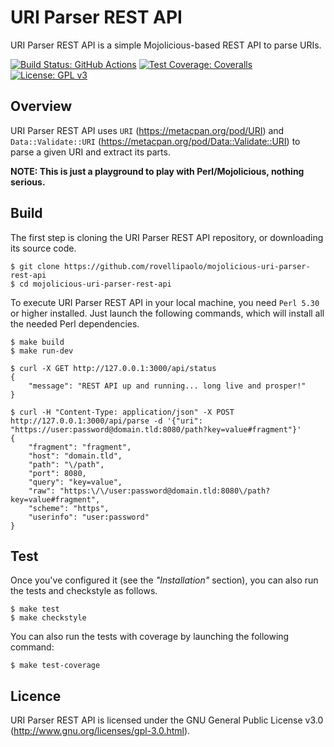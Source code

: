 URI Parser REST API
===================

URI Parser REST API is a simple Mojolicious-based REST API to parse URIs.

[![Build Status: GitHub Actions](https://github.com/rovellipaolo/mojolicious-uri-parser-rest-api/actions/workflows/ci.yml/badge.svg)](https://github.com/rovellipaolo/mojolicious-uri-parser-rest-api/actions)
[![Test Coverage: Coveralls](https://coveralls.io/repos/github/rovellipaolo/mojolicious-uri-parser-rest-api/badge.svg)](https://coveralls.io/github/rovellipaolo/mojolicious-uri-parser-rest-api)
[![License: GPL v3](https://img.shields.io/badge/License-GPLv3-blue.svg)](https://www.gnu.org/licenses/gpl-3.0)



## Overview

URI Parser REST API uses `URI` (https://metacpan.org/pod/URI) and `Data::Validate::URI` (https://metacpan.org/pod/Data::Validate::URI) to parse a given URI and extract its parts.

**NOTE: This is just a playground to play with Perl/Mojolicious, nothing serious.**


## Build

The first step is cloning the URI Parser REST API repository, or downloading its source code.

```shell
$ git clone https://github.com/rovellipaolo/mojolicious-uri-parser-rest-api
$ cd mojolicious-uri-parser-rest-api
```

To execute URI Parser REST API in your local machine, you need `Perl 5.30` or higher installed.
Just launch the following commands, which will install all the needed Perl dependencies.

```shell
$ make build
$ make run-dev
```
```shell
$ curl -X GET http://127.0.0.1:3000/api/status
{
    "message": "REST API up and running... long live and prosper!"
}

$ curl -H "Content-Type: application/json" -X POST http://127.0.0.1:3000/api/parse -d '{"uri": "https://user:password@domain.tld:8080/path?key=value#fragment"}'
{
    "fragment": "fragment",
    "host": "domain.tld",
    "path": "\/path",
    "port": 8080,
    "query": "key=value",
    "raw": "https:\/\/user:password@domain.tld:8080\/path?key=value#fragment",
    "scheme": "https",
    "userinfo": "user:password"
}
```



## Test

Once you've configured it (see the _"Installation"_ section), you can also run the tests and checkstyle as follows.

```
$ make test
$ make checkstyle
```

You can also run the tests with coverage by launching the following command:
```
$ make test-coverage
```



## Licence

URI Parser REST API is licensed under the GNU General Public License v3.0 (http://www.gnu.org/licenses/gpl-3.0.html).
